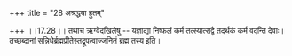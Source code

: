 +++
title = "28 अश्रद्धया हुतम्"

+++
।।17.28।। तथाच ऋग्वेदखिलेषु -- यज्ञाद्या निष्फलं कर्म तत्स्यात्सद्वै
तदर्थकं कर्म वदन्ति देवाः। तच्छब्दानां
सन्निधेर्ब्रह्मप्रीतेस्तद्रूपत्वाज्जनितं ब्रह्म तस्य इति।

